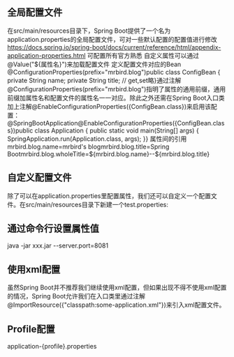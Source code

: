 ## 全局配置文件
在src/main/resources目录下，Spring Boot提供了一个名为application.properties的全局配置文件，可对一些默认配置的配置值进行修改
https://docs.spring.io/spring-boot/docs/current/reference/html/appendix-application-properties.html 可配置所有官方熟悉
自定义属性可以通过 @Value("${属性名}")来加载配置文件
定义配置文件对应的Bean
@ConfigurationProperties(prefix="mrbird.blog")public class ConfigBean { private String name; private String title; // get,set略}通过注解@ConfigurationProperties(prefix="mrbird.blog")指明了属性的通用前缀，通用前缀加属性名和配置文件的属性名一一对应。除此之外还需在Spring Boot入口类加上注解@EnableConfigurationProperties({ConfigBean.class})来启用该配置：@SpringBootApplication@EnableConfigurationProperties({ConfigBean.class})public class Application {	public static void main(String[] args) { SpringApplication.run(Application.class, args); }}
属性间的引用
mrbird.blog.name=mrbird's blogmrbird.blog.title=Spring Bootmrbird.blog.wholeTitle=${mrbird.blog.name}--${mrbird.blog.title}
## 自定义配置文件
除了可以在application.properties里配置属性，我们还可以自定义一个配置文件。在src/main/resources目录下新建一个test.properties:
## 通过命令行设置属性值
java -jar xxx.jar --server.port=8081
## 使用xml配置
虽然Spring Boot并不推荐我们继续使用xml配置，但如果出现不得不使用xml配置的情况，Spring Boot允许我们在入口类里通过注解@ImportResource({"classpath:some-application.xml"})来引入xml配置文件。
## Profile配置
application-{profile}.properties